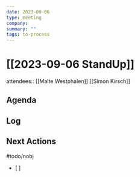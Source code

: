 ```yaml
---
date: 2023-09-06
type: meeting
company: 
summary: ""
tags: to-process
---
```

# [[2023-09-06 StandUp]]

attendees:: [[Malte Westphalen]] [[Simon Kirsch]]

## Agenda


## Log


## Next Actions
#todo/nobj 
- [ ] 
